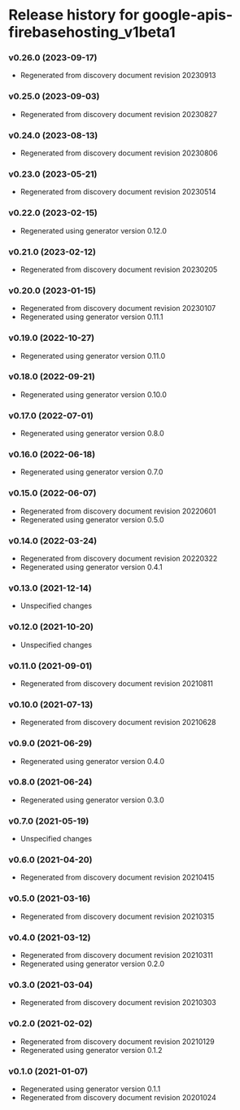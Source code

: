# Release history for google-apis-firebasehosting_v1beta1

### v0.26.0 (2023-09-17)

* Regenerated from discovery document revision 20230913

### v0.25.0 (2023-09-03)

* Regenerated from discovery document revision 20230827

### v0.24.0 (2023-08-13)

* Regenerated from discovery document revision 20230806

### v0.23.0 (2023-05-21)

* Regenerated from discovery document revision 20230514

### v0.22.0 (2023-02-15)

* Regenerated using generator version 0.12.0

### v0.21.0 (2023-02-12)

* Regenerated from discovery document revision 20230205

### v0.20.0 (2023-01-15)

* Regenerated from discovery document revision 20230107
* Regenerated using generator version 0.11.1

### v0.19.0 (2022-10-27)

* Regenerated using generator version 0.11.0

### v0.18.0 (2022-09-21)

* Regenerated using generator version 0.10.0

### v0.17.0 (2022-07-01)

* Regenerated using generator version 0.8.0

### v0.16.0 (2022-06-18)

* Regenerated using generator version 0.7.0

### v0.15.0 (2022-06-07)

* Regenerated from discovery document revision 20220601
* Regenerated using generator version 0.5.0

### v0.14.0 (2022-03-24)

* Regenerated from discovery document revision 20220322
* Regenerated using generator version 0.4.1

### v0.13.0 (2021-12-14)

* Unspecified changes

### v0.12.0 (2021-10-20)

* Unspecified changes

### v0.11.0 (2021-09-01)

* Regenerated from discovery document revision 20210811

### v0.10.0 (2021-07-13)

* Regenerated from discovery document revision 20210628

### v0.9.0 (2021-06-29)

* Regenerated using generator version 0.4.0

### v0.8.0 (2021-06-24)

* Regenerated using generator version 0.3.0

### v0.7.0 (2021-05-19)

* Unspecified changes

### v0.6.0 (2021-04-20)

* Regenerated from discovery document revision 20210415

### v0.5.0 (2021-03-16)

* Regenerated from discovery document revision 20210315

### v0.4.0 (2021-03-12)

* Regenerated from discovery document revision 20210311
* Regenerated using generator version 0.2.0

### v0.3.0 (2021-03-04)

* Regenerated from discovery document revision 20210303

### v0.2.0 (2021-02-02)

* Regenerated from discovery document revision 20210129
* Regenerated using generator version 0.1.2

### v0.1.0 (2021-01-07)

* Regenerated using generator version 0.1.1
* Regenerated from discovery document revision 20201024

